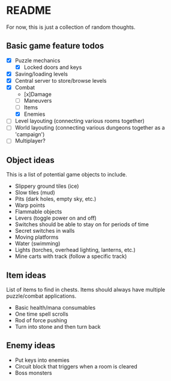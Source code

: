 # README
For now, this is just a collection of random thoughts.

## Basic game feature todos
- [x] Puzzle mechanics
  - [x] Locked doors and keys
- [x] Saving/loading levels
- [x] Central server to store/browse levels
- [x] Combat
  - [x]Damage
  - [ ] Maneuvers
  - [ ] Items
  - [x] Enemies
- [ ] Level layouting (connecting various rooms together)
- [ ] World layouting (connecting various dungeons together as a 'campaign')
- [ ] Multiplayer?

## Object ideas
This is a list of potential game objects to include.
- Slippery ground tiles (ice)
- Slow tiles (mud)
- Pits (dark holes, empty sky, etc.)
- Warp points
- Flammable objects
- Levers (toggle power on and off)
- Switches should be able to stay on for periods of time
- Secret switches in walls
- Moving platforms
- Water (swimming)
- Lights (torches, overhead lighting, lanterns, etc.)
- Mine carts with track (follow a specific track)

## Item ideas
List of items to find in chests. Items should always have multiple puzzle/combat applications.
- Basic health/mana consumables
- One time spell scrolls
- Rod of force pushing
- Turn into stone and then turn back

## Enemy ideas
- Put keys into enemies
- Circuit block that triggers when a room is cleared
- Boss monsters

